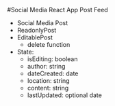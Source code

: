 #Social Media React App Post Feed

- Social Media Post
 - ReadonlyPost
 - EditablePost
    - delete function
 - State:
    - isEditing: boolean
    - author: string
    - dateCreated: date
    - location: string
    - content: string
    - lastUpdated: optional date
